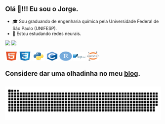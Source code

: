 ## Olá 👋!!! Eu sou o Jorge.

- 🎓 Sou graduando de engenharia química pela Universidade Federal de São Paulo (UNIFESP).
- 🌱 Estou estudando redes neurais. 


<div> 
<img height="200em"  src ="https://github-readme-stats.vercel.app/api?username=jorgelum&show_icons=true&theme=moltack&include_all_commits=true"/>
<img height="200em" src = "https://github-readme-stats.vercel.app/api/top-langs/?username=jorgelum&layout=donut-vertical&show_icons=true&theme=moltack"/>  
</div>

<div style="display: inline_block"><br>  
  <img align="center" alt="Jorge-HTML" height="30" width="40" src="https://raw.githubusercontent.com/devicons/devicon/master/icons/html5/html5-original.svg">
  <img align="center" alt="Jorge-CSS" height="30" width="40" src="https://raw.githubusercontent.com/devicons/devicon/master/icons/css3/css3-original.svg">
  <img align="center" alt="Jorge-Python" height="30" width="40" src="https://raw.githubusercontent.com/devicons/devicon/master/icons/python/python-original.svg">
  <img align="center" alt="Jorge-R" height="30" width="40" src="https://raw.githubusercontent.com/devicons/devicon/55609aa5bd817ff167afce0d965585c92040787a/icons/c/c-original.svg">
  <img align="center" alt="Jorge-R" height="30" width="40" src="https://raw.githubusercontent.com/devicons/devicon/55609aa5bd817ff167afce0d965585c92040787a/icons/rstudio/rstudio-plain.svg">
<img align="center" alt="Jorge-SQL" height="30" width="40" src="https://raw.githubusercontent.com/devicons/devicon/55609aa5bd817ff167afce0d965585c92040787a/icons/sqlite/sqlite-original-wordmark.svg">
  <img align="center" alt="Jorge-jupyter" height="30" width="40" src="https://raw.githubusercontent.com/devicons/devicon/55609aa5bd817ff167afce0d965585c92040787a/icons/jupyter/jupyter-original-wordmark.svg">
</div>

##  Considere dar uma olhadinha no meu [blog](jormendes.netlify.app).
## 

 <picture>
  <source media="(prefers-color-scheme: dark)" srcset="https://raw.githubusercontent.com/jorgelum/jorgelum/output/github-contribution-grid-snake-dark.svg">
  <source media="(prefers-color-scheme: light)" srcset="https://raw.githubusercontent.com/jorgelum/jorgelum/output/github-contribution-grid-snake.svg">
  <img alt="github contribution grid snake animation" src="https://raw.githubusercontent.com/jorgelum/jorgelum/output/github-contribution-grid-snake.svg">
</picture>
</div>

